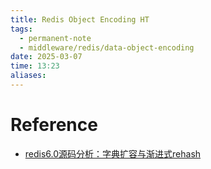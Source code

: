 ```yaml
---
title: Redis Object Encoding HT
tags:
  - permanent-note
  - middleware/redis/data-object-encoding
date: 2025-03-07
time: 13:23
aliases:
---
```



# Reference
* [redis6.0源码分析：字典扩容与渐进式rehash](https://developer.aliyun.com/article/1372951)